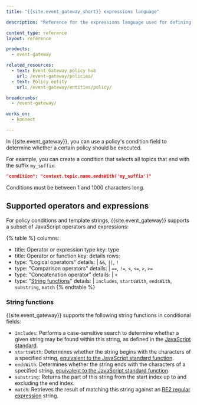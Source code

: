 ```yaml
---
title: "{{site.event_gateway_short}} expressions language"

description: "Reference for the expressions language used for defining {{site.event_gateway_short}} conditions."

content_type: reference
layout: reference

products:
  - event-gateway

related_resources:
  - text: Event Gateway policy hub
    url: /event-gateway/policies/
  - text: Policy entity
    url: /event-gateway/entities/policy/

breadcrumbs:
  - /event-gateway/

works_on:
  - konnect

---
```


In {{site.event_gateway}}, you can use a policy's condition field to determine whether a certain policy should be executed.

For example, you can create a condition that selects all topics that end with the suffix `my_suffix`:

```json
"condition": "context.topic.name.endsWith('my_suffix')"
```

Conditions must be between 1 and 1000 characters long.

## Supported operators and expressions

For policy conditions and template strings, {{site.event_gateway}} supports a subset of JavaScript operators and expressions:

{% table %}
columns:
  - title: Operator or expression type
    key: type
  - title: Operator or function
    key: details
rows:
  - type: "Logical operators"
    details: |
      `&&`, `||`, `!`
  - type: "Comparison operators"
    details: |
      `==`, `!=`, `<`, `<=`, `>`, `>=`
  - type: "Concatenation operator"
    details: |
      `+`
  - type: "[String functions](#string-functions)"
    details: |
      `includes`, `startsWith`, `endsWith`, `substring`, `match`
{% endtable %}

### String functions

{{site.event_gateway}} supports the following string functions in conditional fields:

* `includes`: Performs a case-sensitive search to determine whether a given string may be found within this string, as defined in the [JavaScript standard](https://developer.mozilla.org/en-US/docs/Web/JavaScript/Reference/Global_Objects/String/includes).
* `startsWith`: Determines whether the string begins with the characters of a specified string, [equivalent to the JavaScript standard function](https://developer.mozilla.org/en-US/docs/Web/JavaScript/Reference/Global_Objects/String/startsWith).
* `endsWith`: Determines whether the string ends with the characters of a specified string, [equivalent to the JavaScript standard function](https://developer.mozilla.org/en-US/docs/Web/JavaScript/Reference/Global_Objects/String/startsWith).
* `substring`: Returns the part of this string from the start index up to and excluding the end index.
* `match`: Retrieves the result of matching this string against an [RE2 regular expression](https://github.com/google/re2/wiki/syntax) string.


